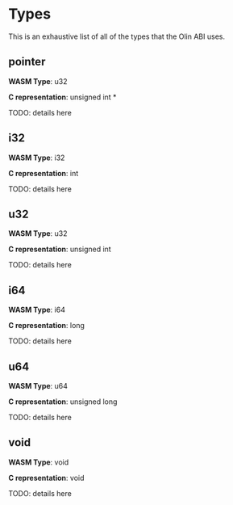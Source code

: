 # Types

This is an exhaustive list of all of the types that the Olin ABI uses.

## pointer

**WASM Type**: u32

**C representation**: unsigned int *

TODO: details here

## i32

**WASM Type**: i32

**C representation**: int

TODO: details here

## u32

**WASM Type**: u32

**C representation**: unsigned int

TODO: details here

## i64

**WASM Type**: i64

**C representation**: long

TODO: details here

## u64

**WASM Type**: u64

**C representation**: unsigned long

TODO: details here

## void

**WASM Type**: void

**C representation**: void

TODO: details here


